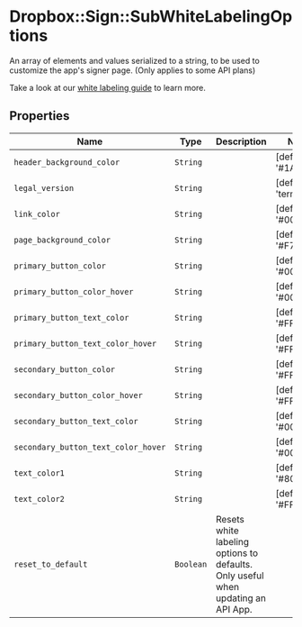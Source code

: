 # Dropbox::Sign::SubWhiteLabelingOptions

An array of elements and values serialized to a string, to be used to customize the app&#39;s signer page. (Only applies to some API plans)

Take a look at our [white labeling guide](https://developers.hellosign.com/api/reference/premium-branding/) to learn more.

## Properties

| Name | Type | Description | Notes |
| ---- | ---- | ----------- | ----- |
| `header_background_color` | ```String``` |    |  [default to '#1A1A1A'] |
| `legal_version` | ```String``` |    |  [default to 'terms1'] |
| `link_color` | ```String``` |    |  [default to '#00B3E6'] |
| `page_background_color` | ```String``` |    |  [default to '#F7F8F9'] |
| `primary_button_color` | ```String``` |    |  [default to '#00B3E6'] |
| `primary_button_color_hover` | ```String``` |    |  [default to '#00B3E6'] |
| `primary_button_text_color` | ```String``` |    |  [default to '#FFFFFF'] |
| `primary_button_text_color_hover` | ```String``` |    |  [default to '#FFFFFF'] |
| `secondary_button_color` | ```String``` |    |  [default to '#FFFFFF'] |
| `secondary_button_color_hover` | ```String``` |    |  [default to '#FFFFFF'] |
| `secondary_button_text_color` | ```String``` |    |  [default to '#00B3E6'] |
| `secondary_button_text_color_hover` | ```String``` |    |  [default to '#00B3E6'] |
| `text_color1` | ```String``` |    |  [default to '#808080'] |
| `text_color2` | ```String``` |    |  [default to '#FFFFFF'] |
| `reset_to_default` | ```Boolean``` |  Resets white labeling options to defaults. Only useful when updating an API App.  |  |

